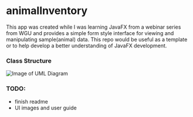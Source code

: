 # animalInventory
This app was created while I was learning JavaFX from a webinar series from WGU and provides a simple form style interface for viewing and manipulating sample(animal) data.  This repo would be useful as a template or to help develop a better understanding of JavaFX development.


### Class Structure

![Image of UML Diagram](https://trello-attachments.s3.amazonaws.com/5d192ca998e55f4f79dc0176/864x398/4a461acbfd13ba8e95d134e96e8f10a3/image.png)

### TODO:
- finish readme
- UI images and user guide

